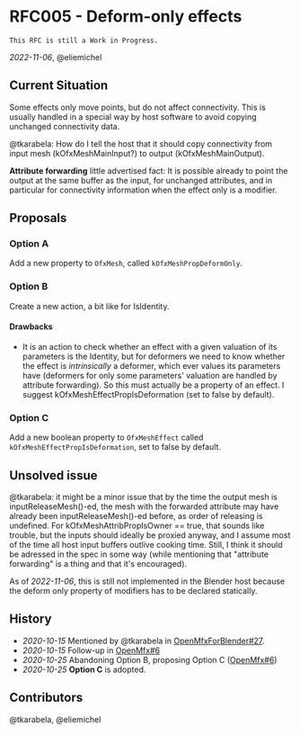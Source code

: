 RFC005 - Deform-only effects
============================

```{warning}
This RFC is still a Work in Progress.
```

*2022-11-06*, @eliemichel

Current Situation
-----------------

Some effects only move points, but do not affect connectivity. This is usually handled in a special way by host software to avoid copying unchanged connectivity data.

@tkarabela: How do I tell the host that it should copy connectivity from input mesh (kOfxMeshMainInput?) to output (kOfxMeshMainOutput).

**Attribute forwarding** little advertised fact: It is possible already to point the output at the same buffer as the input, for unchanged attributes, and in particular for connectivity information when the effect only is a modifier.

Proposals
---------

### Option A

Add a new property to `OfxMesh`, called `kOfxMeshPropDeformOnly`.

### Option B

Create a new action, a bit like for IsIdentity.

#### Drawbacks

 - It is an action to check whether an effect with a given valuation of its parameters is the Identity, but for deformers we need to know whether the effect is *intrinsically* a deformer, which ever values its parameters have (deformers for only some parameters' valuation are handled by attribute forwarding). So this must actually be a property of an effect. I suggest kOfxMeshEffectPropIsDeformation (set to false by default).

### Option C

Add a new boolean property to `OfxMeshEffect` called `kOfxMeshEffectPropIsDeformation`, set to false by default.

Unsolved issue
--------------

@tkarabela: it might be a minor issue that by the time the output mesh is inputReleaseMesh()-ed, the mesh with the forwarded attribute may have already been inputReleaseMesh()-ed before, as order of releasing is undefined. For kOfxMeshAttribPropIsOwner == true, that sounds like trouble, but the inputs should ideally be proxied anyway, and I assume most of the time all host input buffers outlive cooking time. Still, I think it should be adressed in the spec in some way (while mentioning that "attribute forwarding" is a thing and that it's encouraged).

As of *2022-11-06*, this is still not implemented in the Blender host because the deform only property of modifiers has to be declared statically.

History
-------

 - *2020-10-15* Mentioned by @tkarabela in [OpenMfxForBlender#27](https://github.com/eliemichel/OpenMfxForBlender/issues/27#issuecomment-708721016).
 - *2020-10-15* Follow-up in [OpenMfx#6](https://github.com/eliemichel/OpenMfx/issues/6)
 - *2020-10-25* Abandoning Option B, proposing Option C ([OpenMfx#6](https://github.com/eliemichel/OpenMfx/issues/6#issuecomment-716202947))
 - *2020-10-25* **Option C** is adopted.

Contributors
------------

@tkarabela, @eliemichel
